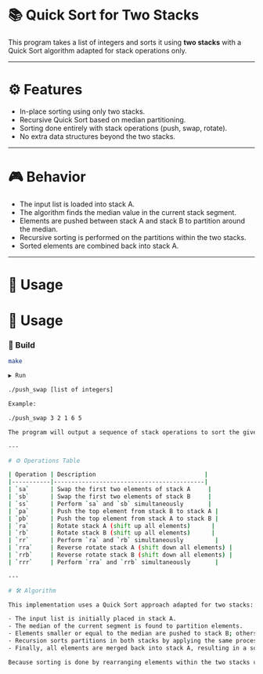 # 📚 Quick Sort for Two Stacks

This program takes a list of integers and sorts it using **two stacks** with a Quick Sort algorithm adapted for stack operations only.

---

# ⚙️ Features

- In-place sorting using only two stacks.
- Recursive Quick Sort based on median partitioning.
- Sorting done entirely with stack operations (push, swap, rotate).
- No extra data structures beyond the two stacks.

---

# 🎮 Behavior

- The input list is loaded into stack A.
- The algorithm finds the median value in the current stack segment.
- Elements are pushed between stack A and stack B to partition around the median.
- Recursive sorting is performed on the partitions within the two stacks.
- Sorted elements are combined back into stack A.

---

# 🚀 Usage

# 🚀 Usage

### 🔧 Build

```bash
make

▶️ Run

./push_swap [list of integers]

Example:

./push_swap 3 2 1 6 5

The program will output a sequence of stack operations to sort the given list.

---

# ⚙️ Operations Table

| Operation | Description                               |
|-----------|-------------------------------------------|
| `sa`      | Swap the first two elements of stack A     |
| `sb`      | Swap the first two elements of stack B     |
| `ss`      | Perform `sa` and `sb` simultaneously       |
| `pa`      | Push the top element from stack B to stack A |
| `pb`      | Push the top element from stack A to stack B |
| `ra`      | Rotate stack A (shift up all elements)      |
| `rb`      | Rotate stack B (shift up all elements)      |
| `rr`      | Perform `ra` and `rb` simultaneously         |
| `rra`     | Reverse rotate stack A (shift down all elements) |
| `rrb`     | Reverse rotate stack B (shift down all elements) |
| `rrr`     | Perform `rra` and `rrb` simultaneously       |

---

# 🛠 Algorithm

This implementation uses a Quick Sort approach adapted for two stacks:

- The input list is initially placed in stack A.
- The median of the current segment is found to partition elements.
- Elements smaller or equal to the median are pushed to stack B; others stay or are rotated in stack A.
- Recursion sorts partitions in both stacks by applying the same process.
- Finally, all elements are merged back into stack A, resulting in a sorted sequence.

Because sorting is done by rearranging elements within the two stacks using only stack operations, this is considered an **in-place sorting algorithm**.
